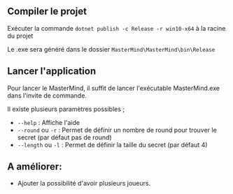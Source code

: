 ## Compiler le projet 

Exécuter la commande `dotnet publish -c Release -r win10-x64` à la racine du projet   

Le .exe sera généré dans le dossier `MasterMind\MasterMind\bin\Release`

## Lancer l'application 

Pour lancer le MasterMind, il suffit de lancer l'exécutable MasterMind.exe dans l'invite de commande.  

Il existe plusieurs paramètres possibles ;  
- `--help` : Affiche l'aide
- `--round` ou `-r` : Permet de définir un nombre de round pour trouver le secret (par défaut pas de round)
- `--length` ou `-l` : Permet de définir la taille du secret (par défaut 4)


## A améliorer: 
- Ajouter la possibilité d'avoir plusieurs joueurs. 